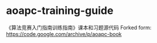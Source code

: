 # aoapc-training-guide

《算法竞赛入门指南训练指南》课本和习题源代码
Forked form: https://code.google.com/archive/p/aoapc-book
